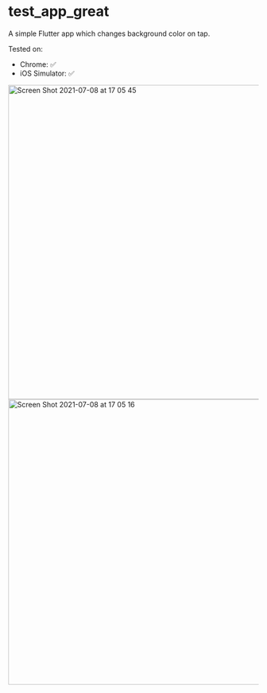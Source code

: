 # test_app_great

A simple Flutter app which changes background color on tap.

Tested on:
- Chrome: ✅
- iOS Simulator: ✅

<img width="632" alt="Screen Shot 2021-07-08 at 17 05 45" src="https://user-images.githubusercontent.com/25268781/124936100-eb7e0280-e00e-11eb-944f-db2d8745a61b.png">

<img width="574" alt="Screen Shot 2021-07-08 at 17 05 16" src="https://user-images.githubusercontent.com/25268781/124936131-f20c7a00-e00e-11eb-9d54-b272a790ff1a.png">
